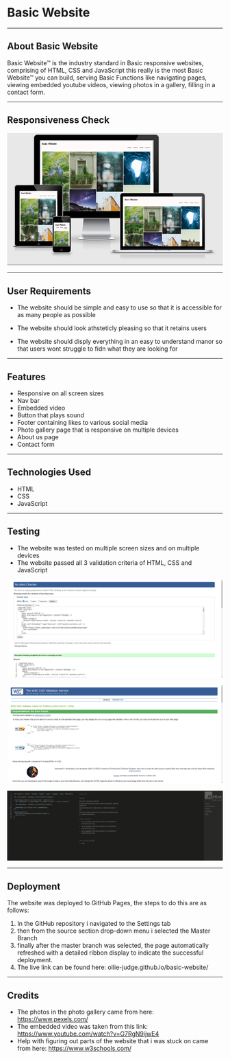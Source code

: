 # Basic Website

---

## About Basic Website

Basic Website™ is the industry standard in Basic responsive websites, comprising of HTML, CSS and JavaScript this really is the most Basic Website™ you can build, serving Basic Functions like navigating pages, viewing embedded youtube videos, viewing photos in a gallery, filling in a contact form.

---

## Responsiveness Check

![Responsive  Image](assets/img/basicWebsiteResponsive.png)

---

## User Requirements

- The website should be simple and easy to use so that it is accessible for as many people as possible

- The website should look athsteticly pleasing so that it retains users

- The website should disply everything in an easy to understand manor so that users wont struggle to fidn what they are looking for

---

## Features

- Responsive on all screen sizes
- Nav bar
- Embedded video
- Button that plays sound
- Footer containing likes to various social media
- Photo gallery page that is responsive on multiple devices
- About us page
- Contact form

---

## Technologies Used

- HTML
- CSS
- JavaScript

---

## Testing

- The website was tested on multiple screen sizes and on multiple devices
- The website passed all 3 validation criteria of HTML, CSS and JavaScript

![HTML Passed Validation Screenshot](assets/img/htmlvalidation.png)

![CSS Passed Validation Screenshot](assets/img/cssvalidation.png)

![JS Passed Validation Screenshot](assets/img/jsvalidation.png)

---

## Deployment

The website was deployed to GitHub Pages, the steps to do this are as follows:

1. In the GitHub repository i navigated to the Settings tab
2. then from the source section drop-down menu i selected the Master Branch
3. finally after the master branch was selected, the page automatically refreshed with a detailed ribbon display to indicate the successful deployment.
4. The live link can be found here: ollie-judge.github.io/basic-website/

---

## Credits

- The photos in the photo gallery came from here: https://www.pexels.com/
- The embedded video was taken from this link: https://www.youtube.com/watch?v=G7RgN9ijwE4
- Help with figuring out parts of the website that i was stuck on came from here: https://www.w3schools.com/
